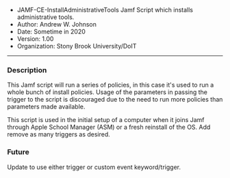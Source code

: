 - JAMF-CE-InstallAdministrativeTools
 Jamf Script which installs administrative tools.
- Author: Andrew W. Johnson
- Date: Sometime in 2020
- Version: 1.00
- Organization: Stony Brook University/DoIT
---
### Description

This Jamf script will run a series of policies, in this case it's used to run a whole bunch of install policies. Usage of the parameters in passing the trigger to the script is discouraged due to the need to run more policies than parameters made available.

This script is used in the initial setup of a computer when it joins Jamf through Apple School Manager (ASM) or a fresh reinstall of the OS. Add remove as many triggers  as desired.

### Future

Update to use either trigger or custom event keyword/trigger.
